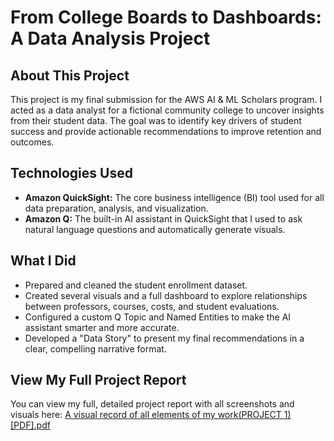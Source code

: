 # From College Boards to Dashboards: A Data Analysis Project

## About This Project

This project is my final submission for the AWS AI & ML Scholars program. I acted as a data analyst for a fictional community college to uncover insights from their student data. The goal was to identify key drivers of student success and provide actionable recommendations to improve retention and outcomes.

## Technologies Used

* **Amazon QuickSight:** The core business intelligence (BI) tool used for all data preparation, analysis, and visualization.
* **Amazon Q:** The built-in AI assistant in QuickSight that I used to ask natural language questions and automatically generate visuals.

## What I Did

* Prepared and cleaned the student enrollment dataset.
* Created several visuals and a full dashboard to explore relationships between professors, courses, costs, and student evaluations.
* Configured a custom Q Topic and Named Entities to make the AI assistant smarter and more accurate.
* Developed a "Data Story" to present my final recommendations in a clear, compelling narrative format.

## View My Full Project Report

You can view my full, detailed project report with all screenshots and visuals here: [A visual record of all elements of my work(PROJECT 1)[PDF].pdf](https://raw.githubusercontent.com/meetstephen/community-college-data-analysis/61cc3199cf74c8850cd6730789459a2d39f0dc67/A%20visual%20record%20of%20all%20elements%20of%20%20my%20work(PROJECT%201)%5BPDF%5D.pdf)
